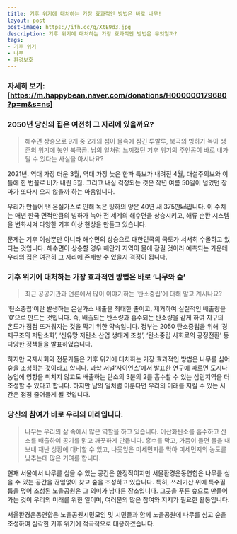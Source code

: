 ```yaml
---
title: 기후 위기에 대처하는 가장 효과적인 방법은 바로 나무!
layout: post
post-image: https://ifh.cc/g/XtE9d3.jpg
description: 기후 위기에 대처하는 가장 효과적인 방법은 무엇일까? 
tags:
- 기후 위기
- 나무
- 환경보호
---
```


### 자세히 보기: [https://m.happybean.naver.com/donations/H000000179680?p=m&s=ns]

### 2050년 당신의 집은 여전히 그 자리에 있을까요?

>해수면 상승으로 9개 중 2개의 섬이 물속에 잠긴 투발루, 북극의 빙하가 녹아 생존의 위기에 놓인 북극곰. 남의 일처럼 느껴졌던 기후 위기의 주인공이 바로 내가 될 수 있다는 사실을 아시나요?

2021년. 역대 가장 더운 3월, 역대 가장 늦은 한파 특보가 내려진 4월, 대설주의보와 이틀에 한 번꼴로 비가 내린 5월. 그리고 내심 걱정되는 것은 작년 여름 50일이 넘었던 장마가 또다시 오지 않을까 하는 마음입니다.

우리가 만들어 낸 온실가스로 인해 녹은 빙하의 양은 40년 새 375만㎢입니다. 이 수치는 매년 한국 면적만큼의 빙하가 녹아 전 세계의 해수면을 상승시키고, 해류 순환 시스템을 변화시켜 다양한 기후 이상 현상을 만들고 있습니다.

문제는 기후 이상뿐만 아니라 해수면의 상승으로 대한민국의 국토가 서서히 수몰하고 있다는 것입니다. 해수면이 상승할 경우 해안가 지역이 물에 잠길 것이라 예측되는 가운데 우리의 집은 여전히 그 자리에 존재할 수 있을지 걱정이 됩니다.



### 기후 위기에 대처하는 가장 효과적인 방법은 바로 ‘나무와 숲’

>최근 공공기관과 언론에서 많이 이야기하는 ‘탄소중립’에 대해 알고 계시나요?

‘탄소중립’이란 발생하는 온실가스 배출을 최대한 줄이고, 제거하여 실질적인 배출량을 ‘0’으로 만드는 것입니다. 즉, 배출되는 탄소량과 흡수되는 탄소량을 같게 하여 지구의 온도가 점점 뜨거워지는 것을 막기 위한 약속입니다. 정부는 2050 탄소중립을 위해 ‘경제구조의 저탄소화’, ‘신유망 저탄소 산업 생태계 조성’, ‘탄소중립 사회로의 공정전환’ 등 다양한 정책들을 발표하였습니다.

하지만 국제사회와 전문가들은 기후 위기에 대처하는 가장 효과적인 방법은 나무를 심어 숲을 조성하는 것이라고 합니다. 과학 저널‘사이언스’에서 발표한 연구에 따르면 도시나 농업에 영향을 미치지 않고도 배출하는 탄소의 3분의 2를 흡수할 수 있는 삼림지역을 더 조성할 수 있다고 합니다. 하지만 남의 일처럼 미룬다면 우리의 미래를 지킬 수 있는 시간은 점점 줄어들게 될 것입니다.



### 당신의 참여가 바로 우리의 미래입니다.

>나무는 우리의 삶 속에서 많은 역할을 하고 있습니다. 이산화탄소를 흡수하고 산소를 배출하여 공기를 맑고 깨끗하게 만듭니다. 홍수를 막고, 가뭄이 들면 물을 내보내 재난 상황에 대비할 수 있고, 나뭇잎은 미세먼지를 막아 미세먼지의 농도를 낮추는데 많은 기여를 합니다.

현재 서울에서 나무를 심을 수 있는 공간은 한정적이지만 서울환경운동연합은 나무를 심을 수 있는 공간을 끊임없이 찾고 숲을 조성하고 있습니다. 특히, 쓰레기산 위에 특수필름을 덮어 조성된 노을공원은 그 의미가 남다른 장소입니다. 그곳을 푸른 숲으로 만들어 가는 것이 우리의 미래를 위한 일이며, 여러분의 많은 참여와 지지가 필요한 활동입니다.

서울환경운동연합은 노을공원시민모임 및 시민들과 함께 노을공원에 나무를 심고 숲을 조성하여 심각한 기후 위기에 적극적으로 대응하겠습니다.